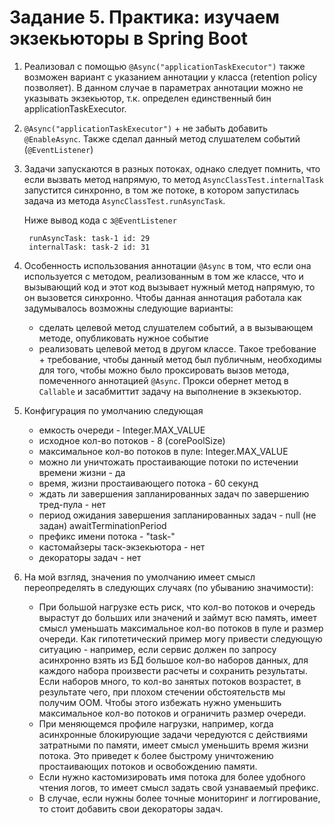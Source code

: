 # Задание 5. Практика: изучаем экзекьюторы в Spring Boot #
1. Реализовал с помощью `@Async("applicationTaskExecutor")` также возможен вариант с указанием
   аннотации у класса (retention policy позволяет). В данном случае в параметрах аннотации можно
   не указывать экзекьютор, т.к. определен единственный бин applicationTaskExecutor.
2. `@Async("applicationTaskExecutor")` + не забыть добавить `@EnableAsync`. Также сделал данный метод
   слушателем событий (`@EventListener`)
3. Задачи запускаются в разных потоках, однако следует помнить, что если вызвать метод напрямую, то 
   метод `AsyncClassTest.internalTask` запустится синхронно, в том же потоке, в котором запустилась 
   задача из метода `AsyncClassTest.runAsyncTask`.
   
   Ниже вывод кода с з`@EventListener`
   ```text
    runAsyncTask: task-1 id: 29
    internalTask: task-2 id: 31
   ```
4. Особенность использования аннотации `@Async` в том, что если она используется с методом,
   реализованным в том же классе, что и вызывающий код и этот код вызывает нужный метод напрямую, 
   то он вызовется синхронно.
   Чтобы данная аннотация работала как задумывалось возможны следующие варианты:
   - сделать целевой метод слушателем событий, а в вызывающем методе, опубликовать нужное событие
   - реализовать целевой метод в другом классе. Такое требование + требование, чтобы данный метод был публичным,
   необходимы для того, чтобы можно было проксировать вызов метода, помеченного аннотацией `@Async`.
   Прокси обернет метод в `Callable` и засабмиттит задачу на выполнение в экзекьютор.
5. Конфигурация по умолчанию следующая
   * емкость очереди - Integer.MAX_VALUE
   * исходное кол-во потоков - 8 (corePoolSize)
   * максимальное кол-во потоков в пуле: Integer.MAX_VALUE
   * можно ли уничтожать простаивающие потоки по истечении времени жизни - да
   * время, жизни простаивающего потока - 60 секунд
   * ждать ли завершения запланированных задач по завершению тред-пула - нет
   * период ожидания завершения запланированных задач - null (не задан) awaitTerminationPeriod
   * префикс имени потока - "task-"
   * кастомайзеры таск-экзекьютора - нет
   * декораторы задач - нет
6. На мой взгляд, значения по умолчанию имеет смысл переопределять в следующих случаях (по убыванию значимости):
   * При большой нагрузке есть риск, что кол-во потоков и очередь вырастут до больших или значений и 
     займут всю память, имеет смысл уменьшать максимальное кол-во потоков в пуле и размер очереди.
     Как гипотетический пример могу привести следующую ситуацию - например, если сервис должен по запросу
     асинхронно взять из БД большое кол-во наборов данных, для каждого набора произвести расчеты и сохранить
     результаты. Если наборов много, то кол-во занятых потоков возрастет, в результате чего, при плохом 
     стечении обстоятельств мы получим OOM. Чтобы этого избежать нужно уменьшить максимальное кол-во потоков
     и ограничить размер очереди.
   * При меняющемся профиле нагрузки, например, когда асинхронные блокирующие задачи чередуются с действиями
     затратными по памяти, имеет смысл уменьшить время жизни потока. Это приведет к более быстрому уничтожению
     простаивающих потоков и освобождению памяти.
   * Если нужно кастомизировать имя потока для более удобного чтения логов, то имеет смысл задать свой 
     узнаваемый префикс.
   * В случае, если нужны более точные мониторинг и логгирование, то стоит добавить свои декораторы задач.
